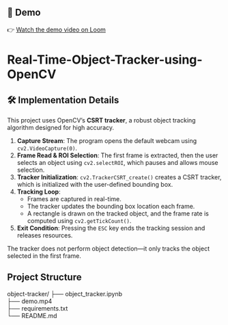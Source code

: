 
## 🎥 Demo

👉 [Watch the demo video on Loom](https://www.loom.com/share/184b9010f8ad4f4481f090085230cc0f?sid=08d38458-84c6-430e-ab92-f303f634ac7a)


# Real-Time-Object-Tracker-using-OpenCV

## 🛠️ Implementation Details

This project uses OpenCV’s **CSRT tracker**, a robust object tracking algorithm designed for high accuracy.

1. **Capture Stream**: The program opens the default webcam using `cv2.VideoCapture(0)`.
2. **Frame Read & ROI Selection**: The first frame is extracted, then the user selects an object using `cv2.selectROI`, which pauses and allows mouse selection.
3. **Tracker Initialization**: `cv2.TrackerCSRT_create()` creates a CSRT tracker, which is initialized with the user-defined bounding box.
4. **Tracking Loop**:
   - Frames are captured in real-time.
   - The tracker updates the bounding box location each frame.
   - A rectangle is drawn on the tracked object, and the frame rate is computed using `cv2.getTickCount()`.
5. **Exit Condition**: Pressing the `ESC` key ends the tracking session and releases resources.

The tracker does not perform object detection—it only tracks the object selected in the first frame.

## Project Structure
object-tracker/
├── object_tracker.ipynb     
├── demo.mp4                
├── requirements.txt      
└── README.md      
